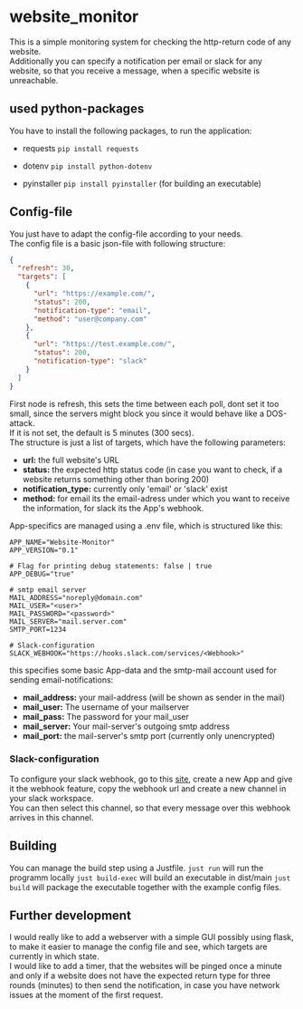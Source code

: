 # website_monitor

This is a simple monitoring system for checking the http-return code of any website. \
Additionally you can specify a notification per email or slack for any website, so that you receive a message, when a specific website is unreachable.

## used python-packages
You have to install the following packages, to run the application:
* requests ```pip install requests```
+ dotenv ```pip install python-dotenv```
* pyinstaller ```pip install pyinstaller``` (for building an executable)

## Config-file
You just have to adapt the config-file according to your needs. \
The config file is a basic json-file with following structure: 
``` json
{
  "refresh": 30,
  "targets": [
    {
      "url": "https://example.com/",
      "status": 200,
      "notification-type": "email",
      "method": "user@company.com"
    },
    {
      "url": "https://test.example.com/",
      "status": 200,
      "notification-type": "slack"
    }
  ]
}
```
First node is refresh, this sets the time between each poll, dont set it too small, since the servers might block you since it would behave like a DOS-attack.\
If it is not set, the default is 5 minutes (300 secs). \
The structure is just a list of targets, which have the following parameters:
* **url:** the full website's URL
* **status:** the expected http status code (in case you want to check, if a website returns something other than boring 200)
* **notification_type:** currently only 'email' or 'slack' exist
* **method:** for email its the email-adress under which you want to receive the information, for slack its the App's webhook.

App-specifics are managed using a .env file, which is structured like this:
``` .env
APP_NAME="Website-Monitor"
APP_VERSION="0.1"

# Flag for printing debug statements: false | true
APP_DEBUG="true"

# smtp email server
MAIL_ADDRESS="noreply@domain.com"
MAIL_USER="<user>"
MAIL_PASSWORD="<password>"
MAIL_SERVER="mail.server.com"
SMTP_PORT=1234

# Slack-configuration
SLACK_WEBHOOK="https://hooks.slack.com/services/<Webhook>"
```
this specifies some basic App-data and the smtp-mail account used for sending email-notifications:
* **mail_address:** your mail-address (will be shown as sender in the mail)
* **mail_user:** The username of your mailserver
* **mail_pass:** The password for your mail_user
* **mail_server:** Your mail-server's outgoing smtp address
* **mail_port:** the mail-server's smtp port (currently only unencrypted) 

### Slack-configuration
To configure your slack webhook, go to this [site](https://api.slack.com/messaging/webhooks), create a new App and give it the webhook feature, copy the webhook url and create a new channel in your slack workspace. \
You can then select this channel, so that every message over this webhook arrives in this channel.

## Building
You can manage the build step using a Justfile.
```just run``` will run the programm locally
```just build-exec``` will build an executable in dist/main 
```just build``` will package the executable together with the example config files. 

## Further development
I would really like to add a webserver with a simple GUI possibly using flask, to make it easier to manage the config file and see, which targets are currently in which state. \
I would like to add a timer, that the websites will be pinged once a minute and only if a website does not have the expected return type for three rounds (minutes) to then send the notification, in case you have network issues at the moment of the first request.